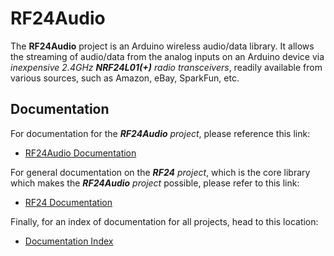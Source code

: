 # RF24Audio #
The **RF24Audio** project is an Arduino wireless audio/data library. It allows
the streaming of audio/data from the analog inputs on an Arduino device via
_inexpensive 2.4GHz **NRF24L01(+)** radio transceivers_, readily available from
various sources, such as Amazon, eBay, SparkFun, etc.
  
## Documentation ##
For documentation for the _**RF24Audio** project_, please reference this link:
- [RF24Audio Documentation](http://tmrh20.github.io/RF24Audio)

For general documentation on the _**RF24** project_, which is the core library
which makes the _**RF24Audio** project_ possible, please refer to this link:
- [RF24 Documentation](http://tmrh20.github.io/RF24)

Finally, for an index of documentation for all projects, head to this location:
- [Documentation Index](http://tmrh20.github.io/)
